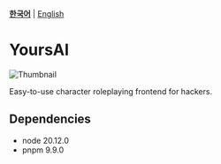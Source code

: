 
[**한국어**](README.md) | [English](/READMEs/en.md)

# YoursAI

<picture>
  <source media="(prefers-color-scheme: dark)" srcset="TODO">
  <img src="TODO" alt="Thumbnail">
</picture>

Easy-to-use character roleplaying frontend for hackers.

## Dependencies

- node 20.12.0
- pnpm 9.9.0
